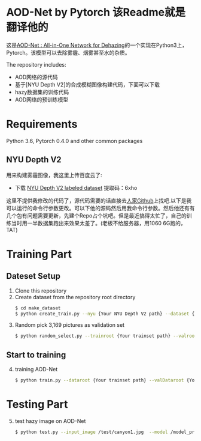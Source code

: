 # AOD-Net by Pytorch 该Readme就是翻译他的

这是[AOD-Net : All-in-One Network for Dehazing](https://arxiv.org/abs/1707.06543)的一个实现在Python3上，Pytorch。该模型可以去除雾霾、烟雾甚至水的杂质。

The repository includes:
* AOD网络的源代码
* 基于[NYU Depth V2]的合成模糊图像构建代码，下面可以下载
* hazy数据集的训练代码
* AOD网络的预训练模型

# Requirements
Python 3.6, Pytorch 0.4.0 and other common packages

## NYU Depth V2
用来构建雾霾图像，我这里上传百度云了:
* 下载 [NYU Depth V2 labeled dataset](https://pan.baidu.com/s/1_wtUSDDgy-Vai40H5c4pwg)
提取码：6xho

这里不提供我修改的代码了，源代码需要的话直接去[人家Github](https://github.com/weber0522bb/AODnet-by-pytorch)上找吧.以下是我可以运行的命令行参数更改。可以下他的源码然后用我命令行参数。然后他还有有几个包有问题需要更新，先建个Repo占个坑吧。但是最近搞得太忙了，自己的训练当时用一半数据集跑出来效果太差了。(老板不给服务器，用1060 6G跑的，TAT)

# Training Part
## Dateset Setup
1. Clone this repository
2. Create dataset from the repository root directory
    ```bash
    $ cd make_dataset
    $ python create_train.py --nyu {Your NYU Depth V2 path} --dataset {Your trainset path}
    ``` 
3. Random pick 3,169 pictures as validation set
    ```bash
    $ python random_select.py --trainroot {Your trainset path} --valroot {Your valset path}
    ```
## Start to training
4. training AOD-Net
    ```bash
    $ python train.py --dataroot {Your trainset path} --valDataroot {Your valset path} --cuda
    ```
# Testing Part
5. test hazy image on AOD-Net
    ```bash
    $ python test.py --input_image /test/canyon1.jpg  --model /model_pretrained/AOD_net_epoch_relu_10.pth --output_filename /result/canyon1_dehaze.jpg --cuda
    ```
